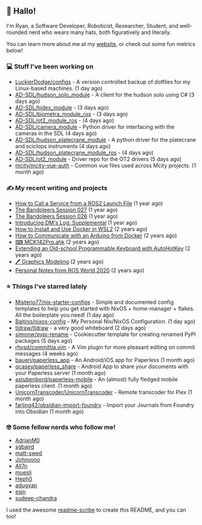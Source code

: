 ## 👋 Hallo!

I'm Ryan, a Software Developer, Roboticist, Researcher, Student, and well-rounded nerd who wears many hats, both figuratively and literally.

You can learn more about me at my [website](https://ryandlewis.dev), or check out some fun metrics below!

### 💻 Stuff I've been working on

- [LuckierDodge/configs](https://github.com/LuckierDodge/configs) - A version controlled backup of dotfiles for my Linux-based machines. (1 day ago)
- [AD-SDL/hudson_solo_module](https://github.com/AD-SDL/hudson_solo_module) - A client for the hudson solo using C# (3 days ago)
- [AD-SDL/hidex_module](https://github.com/AD-SDL/hidex_module) -  (3 days ago)
- [AD-SDL/biometra_module_ros](https://github.com/AD-SDL/biometra_module_ros) -  (3 days ago)
- [AD-SDL/ot2_module_ros](https://github.com/AD-SDL/ot2_module_ros) -  (4 days ago)
- [AD-SDL/camera_module](https://github.com/AD-SDL/camera_module) - Python driver for interfacing with the cameras in the SDL (4 days ago)
- [AD-SDL/hudson_platecrane_module](https://github.com/AD-SDL/hudson_platecrane_module) - A python driver for the platecrane and sciclops instruments (4 days ago)
- [AD-SDL/hudson_platecrane_module_ros](https://github.com/AD-SDL/hudson_platecrane_module_ros) -  (4 days ago)
- [AD-SDL/ot2_module](https://github.com/AD-SDL/ot2_module) - Driver repo for the OT2 drivers  (5 days ago)
- [mcity/mcity-vue-auth](https://github.com/mcity/mcity-vue-auth) - Common vue files used across Mcity projects. (1 month ago)

### ✍ My recent writing and projects

- [How to Call a Service from a ROS2 Launch File](https://ryandlewis.dev/posts/callserviceinros2launch/) (1 year ago)
- [The Bandoleers Session 027](https://ryandlewis.dev/posts/ttrpg/thebandoleers027/) (1 year ago)
- [The Bandoleers Session 026](https://ryandlewis.dev/posts/ttrpg/thebandoleers026/) (1 year ago)
- [Introducing DM&#39;s Log: Supplemental](https://ryandlewis.dev/posts/ttrpg/introducingdmslog/) (1 year ago)
- [How to Install and Use Docker in WSL2](https://ryandlewis.dev/posts/howtowsldocker/) (2 years ago)
- [How to Communicate with an Arduino from Docker](https://ryandlewis.dev/posts/howtoarduinodocker/) (2 years ago)
- [⌨ MCK142Pro.ahk](https://ryandlewis.dev/projects/mck142pro/) (2 years ago)
- [Extending an Old-school Programmable Keyboard with AutoHotKey](https://ryandlewis.dev/posts/mck142pro/) (2 years ago)
- [🖊 Graphics Modeling](https://ryandlewis.dev/projects/graphics/) (2 years ago)
- [Personal Notes from ROS World 2020](https://ryandlewis.dev/posts/rosworld2020/) (2 years ago)

### ⭐ Things I've starred lately

- [Misterio77/nix-starter-configs](https://github.com/Misterio77/nix-starter-configs) - Simple and documented config templates to help you get started with NixOS &#43; home-manager &#43; flakes. All the boilerplate you need! (1 day ago)
- [Baitinq/nixos-config](https://github.com/Baitinq/nixos-config) - My Personal Nix/NixOS Configuration. (1 day ago)
- [tldraw/tldraw](https://github.com/tldraw/tldraw) - a very good whiteboard (2 days ago)
- [simonw/pypi-rename](https://github.com/simonw/pypi-rename) - Cookiecutter template for creating renamed PyPI packages (5 days ago)
- [rhysd/committia.vim](https://github.com/rhysd/committia.vim) - A Vim plugin for more pleasant editing on commit messages (4 weeks ago)
- [bauerj/paperless_app](https://github.com/bauerj/paperless_app) - An Android/iOS app for Paperless (1 month ago)
- [qcasey/paperless_share](https://github.com/qcasey/paperless_share) - Android App to share your documents with your Paperless server (1 month ago)
- [astubenbord/paperless-mobile](https://github.com/astubenbord/paperless-mobile) - An (almost) fully fledged mobile paperless client. (1 month ago)
- [UnicornTranscoder/UnicornTranscoder](https://github.com/UnicornTranscoder/UnicornTranscoder) - Remote transcoder for Plex (1 month ago)
- [farling42/obsidian-import-foundry](https://github.com/farling42/obsidian-import-foundry) - Import your Journals from Foundry into Obsidian (1 month ago)

### 🤓 Some fellow nerds who follow me!

- [AdrianM0](https://github.com/AdrianM0)
- [sgbaird](https://github.com/sgbaird)
- [matt-swed](https://github.com/matt-swed)
- [Johnvono](https://github.com/Johnvono)
- [All7n](https://github.com/All7n)
- [muesli](https://github.com/muesli)
- [Heph0](https://github.com/Heph0)
- [adugyan](https://github.com/adugyan)
- [esin](https://github.com/esin)
- [sudeep-chandra](https://github.com/sudeep-chandra)

I used the awesome [readme-scribe](https://github.com/muesli/readme-scribe) to create this README, and you can too!
